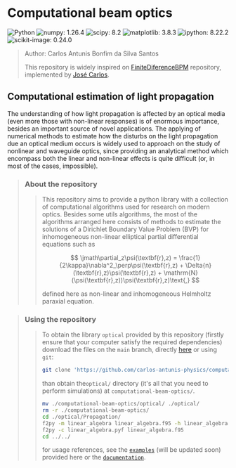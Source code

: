 # Computational beam optics

![Python](https://img.shields.io/badge/Python-3572A5?style=plastic)
![numpy: 1.26.4](https://img.shields.io/badge/numpy-1.26.4-green?style=plastic)
![scipy: 8.2](https://img.shields.io/badge/scipy-8.2-green?style=plastic)
![matplotlib: 3.8.3](https://img.shields.io/badge/matplotlib-3.8.3-green?style=plastic)
![ipython: 8.22.2](https://img.shields.io/badge/ipython-8.22.2-green?style=plastic)
![scikit-image: 0.24.0](https://img.shields.io/badge/scikit--image-0.24.0-green?style=plastic)

> Author: Carlos Antunis Bonfim da Silva Santos
>
> This repository is widely inspired on [FiniteDiferenceBPM](https://github.com/Windier/FiniteDifferenceBPM) repository, implemented by [José Carlos](https://github.com/Windier).

## Computational estimation of light propagation

The understanding of how light propagation is affected by an optical media (even more those with non-linear responses) is of enormous importance, besides an important source of novel applications. The applying of numerical methods to estimate how the disturbs on the light propagation due an optical medium occurs is widely used to approach on the study of nonlinear and waveguide optics, since providing an analytical method which encompass both the linear and non-linear effects is quite difficult (or, in most of the cases, impossible).

> ### About the repository
>
> > This repository aims to provide a python library with a collection of computational algorithms used for research on modern optics. Besides some utils algorithms, the most of the algorithms arranged here consists of methods to estimate the solutions of a Dirichlet Boundary Value Problem (BVP) for inhomogeneous non-linear elliptical partial differential equations such as
> >
> > $$
> >     \jmath\partial_z\psi(\textbf{r},z) = \frac{1}{2\kappa}\nabla^2_\perp\psi(\textbf{r},z) + \Delta{n}(\textbf{r},z)\psi(\textbf{r},z) + \mathrm{N}(\psi(\textbf{r},z))\psi(\textbf{r},z)\text{,}
> > $$
> > 
> > defined here as non-linear and inhomogeneous Helmholtz paraxial equation.

> ### Using the repository
>
> > To obtain the library `optical` provided by this repository (firstly ensure that your computer satisfy the required dependencies) download the files on the `main` branch, directly [here](https://github.com/carlos-antunis-physics/computational-beam-optics/archive/refs/heads/main.zip) or using `git`:
> >
> > ```bash
> > git clone 'https://github.com/carlos-antunis-physics/computational-beam-optics.git'
> > ```
> >
> > than obtain the`optical/` directory (it's all that you need to perform simulations) at `computational-beam-optics/`.
> >
> > ```bash
> > mv ./computational-beam-optics/optical/ ./optical/
> > rm -r ./computational-beam-optics/
> > cd ./optical/Propagation/
> > f2py -m linear_algebra linear_algebra.f95 -h linear_algebra.pyf
> > f2py -c linear_algebra.pyf linear_algebra.f95
> > cd ../../
> > ```
> >
> > for usage references, see the [`examples`](./examples/) (will be updated soon) provided here or the [`documentation`](./documentation.md).
